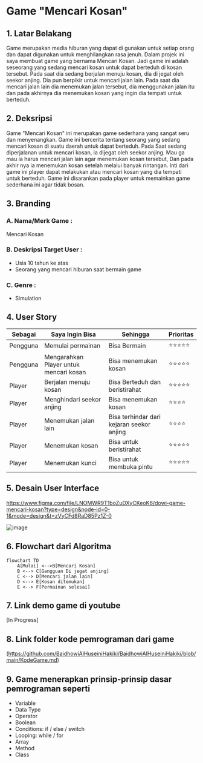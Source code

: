 # Game "Mencari Kosan"
## 1. Latar Belakang
  <p> Game merupakan media hiburan yang dapat di gunakan untuk setiap orang dan dapat digunakan untuk menghilangkan rasa jenuh. Dalam projek ini saya membuat game yang bernama Mencari Kosan. Jadi game ini adalah seseorang yang sedang mencari kosan untuk dapat berteduh di kosan tersebut. Pada saat dia sedang berjalan menuju kosan, dia di jegat oleh seekor anjing. Dia pun berpikir untuk mencari jalan lain. Pada saat dia mencari jalan lain dia menemukan jalan tersebut, dia menggunakan jalan itu dan pada akhirnya dia menemukan kosan yang ingin dia tempati untuk berteduh.</p>
 
## 2. Deksripsi
  Game "Mencari Kosan" ini merupakan game sederhana yang sangat seru dan menyenangkan. Game ini bercerita tentang seorang yang sedang mencari kosan di suatu daerah untuk dapat berteduh. Pada Saat sedang diperjalanan untuk mencari kosan, ia dijegat oleh seekor anjing. Mau ga mau ia harus mencari jalan lain agar menemukan kosan tersebut, Dan pada akhir nya ia menemukan kosan setelah melalui banyak rintangan. Inti dari game ini player dapat melakukan atau mencari kosan yang dia tempati untuk berteduh. Game ini disarankan pada player untuk memainkan game sederhana ini agar tidak bosan.

## 3. Branding
### A. Nama/Merk Game :
Mencari Kosan
### B. Deskripsi Target User :
- Usia 10 tahun ke atas
- Seorang yang mencari hiburan saat bermain game
### C. Genre :
- Simulation

## 4. User Story

Sebagai | Saya Ingin Bisa | Sehingga | Prioritas
---|---|---|---
Pengguna | Memulai permainan | Bisa Bermain | ⭐⭐⭐⭐⭐
Pengguna | Mengarahkan Player untuk mencari kosan | Bisa menemukan kosan | ⭐⭐⭐⭐⭐
Player | Berjalan menuju kosan | Bisa Berteduh dan beristirahat | ⭐⭐⭐⭐⭐
Player | Menghindari seekor anjing | Bisa menemukan kosan | ⭐⭐⭐⭐
Player | Menemukan jalan lain | Bisa terhindar dari kejaran seekor anjing | ⭐⭐⭐⭐
Player | Menemukan kosan | Bisa untuk beristirahat | ⭐⭐⭐⭐⭐
Player | Menemukan kunci | Bisa untuk membuka pintu | ⭐⭐⭐⭐⭐

## 5. Desain User Interface
https://www.figma.com/file/LNOMWR9T1boZuDXyCKeoK6/dowi-game-mencari-kosan?type=design&node-id=0-1&mode=design&t=zVyCFd8RaD85Pz1Z-0

![image](https://github.com/BaidhowiAlHuseiniHakiki/BaidhowiAlHuseiniHakiki/assets/144520859/ad17d544-ba41-4376-a1f5-fdec1a774d5d)



## 6. Flowchart dari Algoritma

```mermaid
flowchart TD
    A[Mulai] <-->B[Mencari Kosan]
    B <--> C[Gangguan Di jegat anjing]
    C <--> D[Mencari jalan lain]
    D <--> E[Kosan ditemukan]
    E <--> F[Permainan selesai]
```

## 7. Link demo game di youtube

[In Progress]

## 8. Link folder kode pemrograman dari game

(https://github.com/BaidhowiAlHuseiniHakiki/BaidhowiAlHuseiniHakiki/blob/main/KodeGame.md)

## 9. Game menerapkan prinsip-prinsip dasar pemrograman seperti

   - Variable
   - Data Type
   - Operator
   - Boolean
   - Conditions: if / else / switch
   - Looping: while / for
   - Array
   - Method
   - Class


